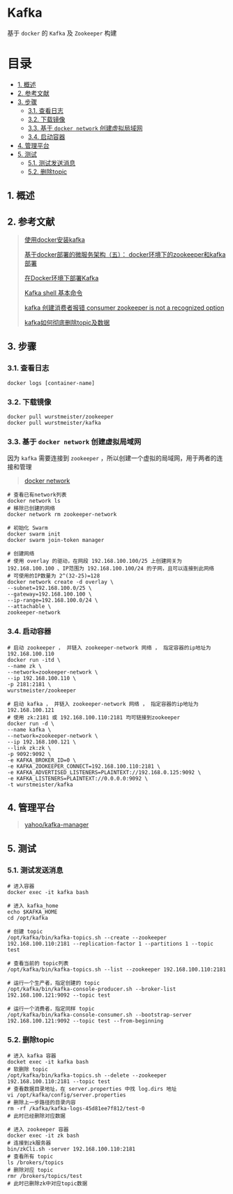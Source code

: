 # Kafka

基于 `docker` 的 `Kafka` 及 `Zookeeper` 构建

# 目录

<!-- TOC -->

- [1. 概述](#1-概述)
- [2. 参考文献](#2-参考文献)
- [3. 步骤](#3-步骤)
    - [3.1. 查看日志](#31-查看日志)
    - [3.2. 下载镜像](#32-下载镜像)
    - [3.3. 基于 `docker network` 创建虚拟局域网](#33-基于-docker-network-创建虚拟局域网)
    - [3.4. 启动容器](#34-启动容器)
- [4. 管理平台](#4-管理平台)
- [5. 测试](#5-测试)
    - [5.1. 测试发送消息](#51-测试发送消息)
    - [5.2. 删除topic](#52-删除topic)

<!-- /TOC -->

## 1. 概述

## 2. 参考文献

> [使用docker安装kafka](https://blog.csdn.net/lblblblblzdx/article/details/80548294)
>
> [基于docker部署的微服务架构（五）： docker环境下的zookeeper和kafka部署](https://my.oschina.net/lhztt/blog/791664)
>
> [在Docker环境下部署Kafka](https://blog.csdn.net/snowcity1231/article/details/54946857)
>
> [Kafka shell 基本命令](https://blog.csdn.net/Dean_WangHW/article/details/53606193)
>
> [kafka 创建消费者报错 consumer zookeeper is not a recognized option](https://blog.csdn.net/csdn_sunlighting/article/details/81516646)
>
> [kafka如何彻底删除topic及数据](https://blog.csdn.net/belalds/article/details/80575751)

## 3. 步骤

### 3.1. 查看日志

```shell
docker logs [container-name]
```

### 3.2. 下载镜像

```shell
docker pull wurstmeister/zookeeper
docker pull wurstmeister/kafka
```

### 3.3. 基于 `docker network` 创建虚拟局域网

因为 `kafka` 需要连接到 `zookeeper` ，所以创建一个虚拟的局域网，用于两者的连接和管理

> [docker network](https://docs.docker.com/engine/reference/commandline/network/)

```shell
# 查看已有network列表
docker network ls
# 移除已创建的网络
docker network rm zookeeper-network

# 初始化 Swarm
docker swarm init
docker swarm join-token manager

# 创建网络
# 使用 overlay 的驱动，在网段 192.168.100.100/25 上创建网关为 192.168.100.100 、IP范围为 192.168.100.100/24 的子网，且可以连接到此网络
# 可使用的IP数量为 2^(32-25)=128
docker network create -d overlay \
--subnet=192.168.100.0/25 \
--gateway=192.168.100.100 \
--ip-range=192.168.100.0/24 \
--attachable \
zookeeper-network
```

### 3.4. 启动容器

```shell
# 启动 zookeeper ， 并链入 zookeeper-network 网络 ， 指定容器的ip地址为 192.168.100.110
docker run -itd \
--name zk \
--network=zookeeper-network \
--ip 192.168.100.110 \
-p 2181:2181 \
wurstmeister/zookeeper

# 启动 kafka ， 并链入 zookeeper-network 网络 ， 指定容器的ip地址为 192.168.100.121
# 使用 zk:2181 或 192.168.100.110:2181 均可链接到zookeeper
docker run -d \
--name kafka \
--network=zookeeper-network \
--ip 192.168.100.121 \
--link zk:zk \
-p 9092:9092 \
-e KAFKA_BROKER_ID=0 \
-e KAFKA_ZOOKEEPER_CONNECT=192.168.100.110:2181 \
-e KAFKA_ADVERTISED_LISTENERS=PLAINTEXT://192.168.0.125:9092 \
-e KAFKA_LISTENERS=PLAINTEXT://0.0.0.0:9092 \
-t wurstmeister/kafka
```

## 4. 管理平台

> [yahoo/kafka-manager](https://github.com/yahoo/kafka-manager)

## 5. 测试

### 5.1. 测试发送消息

```shell
# 进入容器
docker exec -it kafka bash

# 进入 kafka_home
echo $KAFKA_HOME
cd /opt/kafka

# 创建 topic
/opt/kafka/bin/kafka-topics.sh --create --zookeeper 192.168.100.110:2181 --replication-factor 1 --partitions 1 --topic test

# 查看当前的 topic列表
/opt/kafka/bin/kafka-topics.sh --list --zookeeper 192.168.100.110:2181

# 运行一个生产者，指定创建的 topic
/opt/kafka/bin/kafka-console-producer.sh --broker-list 192.168.100.121:9092 --topic test

# 运行一个消费者，指定同样 topic
/opt/kafka/bin/kafka-console-consumer.sh --bootstrap-server 192.168.100.121:9092 --topic test --from-beginning
```

### 5.2. 删除topic

```shell
# 进入 kafka 容器
docket exec -it kafka bash
# 软删除 topic
/opt/kafka/bin/kafka-topics.sh --delete --zookeeper 192.168.100.110:2181 --topic test
# 查看数据目录地址，在 server.properties 中找 log.dirs 地址
vi /opt/kafka/config/server.properties
# 删除上一步路径的目录内容
rm -rf /kafka/kafka-logs-45d81ee7f812/test-0
# 此时已经删除对应数据

# 进入 zookeeper 容器
docker exec -it zk bash
# 连接到zk服务器
bin/zkCli.sh -server 192.168.100.110:2181
# 查看所有 topic
ls /brokers/topics
# 删除对应 topic
rmr /brokers/topics/test
# 此时已删除zk中对应topic数据
```
